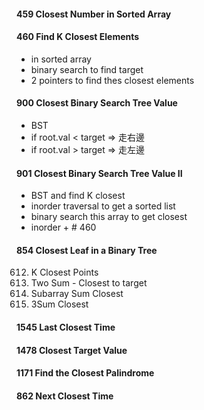 
#### 459 Closest Number in Sorted Array
#### 460 Find K Closest Elements
* in sorted array
* binary search to find target
* 2 pointers to find thes closest elements

#### 900 Closest Binary Search Tree Value
* BST
* if root.val < target => 走右邊
* if root.val > target => 走左邊

#### 901 Closest Binary Search Tree Value II
* BST and find K closest
* inorder traversal to get a sorted list
* binary search this array to get closest 
* inorder + # 460

#### 854 Closest Leaf in a Binary Tree

612. K Closest Points
533. Two Sum - Closest to target
139. Subarray Sum Closest
59. 3Sum Closest

#### 1545 Last Closest Time
#### 1478 Closest Target Value
#### 1171 Find the Closest Palindrome
#### 862 Next Closest Time






